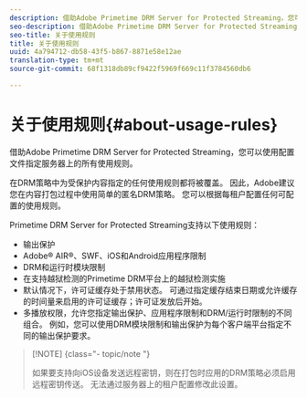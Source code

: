 ```yaml
---
description: 借助Adobe Primetime DRM Server for Protected Streaming，您可以使用配置文件指定服务器上的所有使用规则。
seo-description: 借助Adobe Primetime DRM Server for Protected Streaming，您可以使用配置文件指定服务器上的所有使用规则。
seo-title: 关于使用规则
title: 关于使用规则
uuid: 4a794712-db58-43f5-b867-8871e58e12ae
translation-type: tm+mt
source-git-commit: 68f1318db89cf9422f5969f669c11f3784560db6

---
```



# 关于使用规则{#about-usage-rules}

借助Adobe Primetime DRM Server for Protected Streaming，您可以使用配置文件指定服务器上的所有使用规则。

在DRM策略中为受保护内容指定的任何使用规则都将被覆盖。 因此，Adobe建议您在内容打包过程中使用简单的匿名DRM策略。 您可以根据每租户配置任何可配置的使用规则。

Primetime DRM Server for Protected Streaming支持以下使用规则：

* 输出保护
* Adobe® AIR®、SWF、iOS和Android应用程序限制
* DRM和运行时模块限制
* 在支持越狱检测的Primetime DRM平台上的越狱检测实施
* 默认情况下，许可证缓存处于禁用状态。 可通过指定缓存结束日期或允许缓存的时间量来启用的许可证缓存；许可证发放后开始。
* 多播放权限，允许您指定输出保护、应用程序限制和DRM/运行时限制的不同组合。 例如，您可以使用DRM模块限制和输出保护为每个客户端平台指定不同的输出保护要求。

>[!NOTE] {class=&quot;- topic/note &quot;}
>
>如果要支持向iOS设备发送远程密钥，则在打包时应用的DRM策略必须启用远程密钥传送。 无法通过服务器上的租户配置修改此设置。

